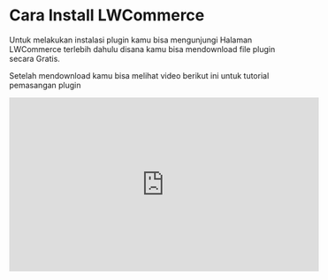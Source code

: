 # Cara Install LWCommerce

Untuk melakukan instalasi plugin kamu bisa mengunjungi Halaman LWCommerce terlebih dahulu
disana kamu bisa mendownload file plugin secara Gratis.

Setelah mendownload kamu bisa melihat video berikut ini untuk tutorial pemasangan plugin

<iframe width="560" height="315" src="https://www.youtube.com/embed/xvvs5zTUXlw" title="YouTube video player" frameborder="0" allow="accelerometer; autoplay; clipboard-write; encrypted-media; gyroscope; picture-in-picture" allowfullscreen></iframe>